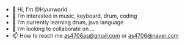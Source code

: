 - 👋 Hi, I’m @Hyunworld
- 👀 I’m interested in music, keyboard, drum, coding
- 🌱 I’m currently learning drum, java language
- 💞️ I’m looking to collaborate on ...
- 📫 How to reach me as4706as@gmail.com or as4706@naver.com

<!---
Hyunworld/Hyunworld is a ✨ special ✨ repository because its `README.md` (this file) appears on your GitHub profile.
You can click the Preview link to take a look at your changes.
--->
